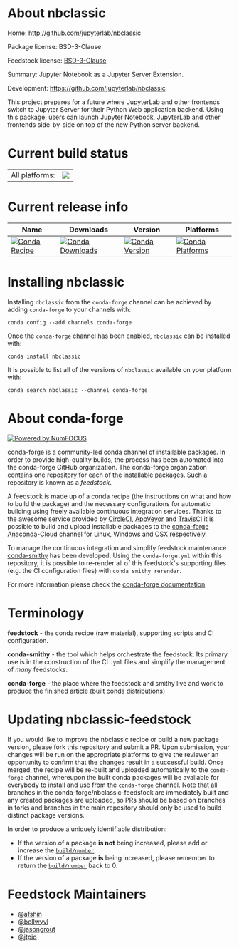 About nbclassic
===============

Home: http://github.com/jupyterlab/nbclassic

Package license: BSD-3-Clause

Feedstock license: [BSD-3-Clause](https://github.com/conda-forge/nbclassic-feedstock/blob/master/LICENSE.txt)

Summary: Jupyter Notebook as a Jupyter Server Extension.

Development: https://github.com/jupyterlab/nbclassic

This project prepares for a future where JupyterLab and other frontends
switch to Jupyter Server for their Python Web application backend. Using
this package, users can launch Jupyter Notebook, JupyterLab and other
frontends side-by-side on top of the new Python server backend.


Current build status
====================


<table><tr><td>All platforms:</td>
    <td>
      <a href="https://dev.azure.com/conda-forge/feedstock-builds/_build/latest?definitionId=10811&branchName=master">
        <img src="https://dev.azure.com/conda-forge/feedstock-builds/_apis/build/status/nbclassic-feedstock?branchName=master">
      </a>
    </td>
  </tr>
</table>

Current release info
====================

| Name | Downloads | Version | Platforms |
| --- | --- | --- | --- |
| [![Conda Recipe](https://img.shields.io/badge/recipe-nbclassic-green.svg)](https://anaconda.org/conda-forge/nbclassic) | [![Conda Downloads](https://img.shields.io/conda/dn/conda-forge/nbclassic.svg)](https://anaconda.org/conda-forge/nbclassic) | [![Conda Version](https://img.shields.io/conda/vn/conda-forge/nbclassic.svg)](https://anaconda.org/conda-forge/nbclassic) | [![Conda Platforms](https://img.shields.io/conda/pn/conda-forge/nbclassic.svg)](https://anaconda.org/conda-forge/nbclassic) |

Installing nbclassic
====================

Installing `nbclassic` from the `conda-forge` channel can be achieved by adding `conda-forge` to your channels with:

```
conda config --add channels conda-forge
```

Once the `conda-forge` channel has been enabled, `nbclassic` can be installed with:

```
conda install nbclassic
```

It is possible to list all of the versions of `nbclassic` available on your platform with:

```
conda search nbclassic --channel conda-forge
```


About conda-forge
=================

[![Powered by NumFOCUS](https://img.shields.io/badge/powered%20by-NumFOCUS-orange.svg?style=flat&colorA=E1523D&colorB=007D8A)](http://numfocus.org)

conda-forge is a community-led conda channel of installable packages.
In order to provide high-quality builds, the process has been automated into the
conda-forge GitHub organization. The conda-forge organization contains one repository
for each of the installable packages. Such a repository is known as a *feedstock*.

A feedstock is made up of a conda recipe (the instructions on what and how to build
the package) and the necessary configurations for automatic building using freely
available continuous integration services. Thanks to the awesome service provided by
[CircleCI](https://circleci.com/), [AppVeyor](https://www.appveyor.com/)
and [TravisCI](https://travis-ci.com/) it is possible to build and upload installable
packages to the [conda-forge](https://anaconda.org/conda-forge)
[Anaconda-Cloud](https://anaconda.org/) channel for Linux, Windows and OSX respectively.

To manage the continuous integration and simplify feedstock maintenance
[conda-smithy](https://github.com/conda-forge/conda-smithy) has been developed.
Using the ``conda-forge.yml`` within this repository, it is possible to re-render all of
this feedstock's supporting files (e.g. the CI configuration files) with ``conda smithy rerender``.

For more information please check the [conda-forge documentation](https://conda-forge.org/docs/).

Terminology
===========

**feedstock** - the conda recipe (raw material), supporting scripts and CI configuration.

**conda-smithy** - the tool which helps orchestrate the feedstock.
                   Its primary use is in the construction of the CI ``.yml`` files
                   and simplify the management of *many* feedstocks.

**conda-forge** - the place where the feedstock and smithy live and work to
                  produce the finished article (built conda distributions)


Updating nbclassic-feedstock
============================

If you would like to improve the nbclassic recipe or build a new
package version, please fork this repository and submit a PR. Upon submission,
your changes will be run on the appropriate platforms to give the reviewer an
opportunity to confirm that the changes result in a successful build. Once
merged, the recipe will be re-built and uploaded automatically to the
`conda-forge` channel, whereupon the built conda packages will be available for
everybody to install and use from the `conda-forge` channel.
Note that all branches in the conda-forge/nbclassic-feedstock are
immediately built and any created packages are uploaded, so PRs should be based
on branches in forks and branches in the main repository should only be used to
build distinct package versions.

In order to produce a uniquely identifiable distribution:
 * If the version of a package **is not** being increased, please add or increase
   the [``build/number``](https://conda.io/docs/user-guide/tasks/build-packages/define-metadata.html#build-number-and-string).
 * If the version of a package **is** being increased, please remember to return
   the [``build/number``](https://conda.io/docs/user-guide/tasks/build-packages/define-metadata.html#build-number-and-string)
   back to 0.

Feedstock Maintainers
=====================

* [@afshin](https://github.com/afshin/)
* [@bollwyvl](https://github.com/bollwyvl/)
* [@jasongrout](https://github.com/jasongrout/)
* [@jtpio](https://github.com/jtpio/)

